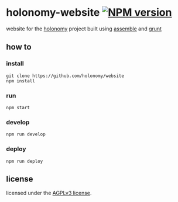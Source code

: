 # holonomy-website [![NPM version](https://badge.fury.io/js/holonomy-website.png)](http://badge.fury.io/js/holonomy-website)

website for the [holonomy](https://github.com/holonomy/index) project built using [assemble](http://assemble.io/) and [grunt](gruntjs.com)

## how to

### install

```
git clone https://github.com/holonomy/website
npm install
```

### run

`npm start`

### develop

`npm run develop`

### deploy

`npm run deploy`

## license

licensed under the [AGPLv3 license](LICENSE).
